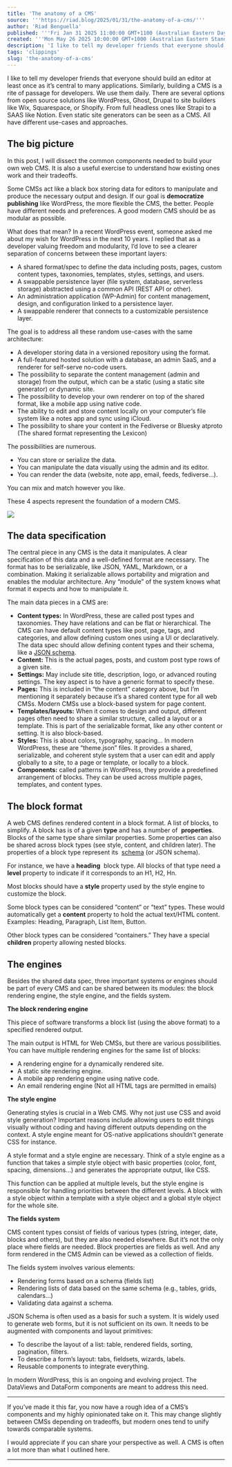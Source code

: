 ```yaml
---
title: 'The anatomy of a CMS'
source: '''https://riad.blog/2025/01/31/the-anatomy-of-a-cms/'''
author: 'Riad Benguella'
published: '''Fri Jan 31 2025 11:00:00 GMT+1100 (Australian Eastern Daylight Time)'''
created: '''Mon May 26 2025 10:00:00 GMT+1000 (Australian Eastern Standard Time)'''
description: 'I like to tell my developer friends that everyone should build an editor at least once as it’s central to many applications. Similarly, building a CMS is a rite of passage for developers. We …'
tags: 'clippings'
slug: 'the-anatomy-of-a-cms'
---
```


I like to tell my developer friends that everyone should build an editor at least once as it’s central to many applications. Similarly, building a CMS is a rite of passage for developers. We use them daily. There are several options from open source solutions like WordPress, Ghost, Drupal to site builders like Wix, Squarespace, or Shopify. From full headless ones like Strapi to a SAAS like Notion. Even static site generators can be seen as a CMS. All have different use-cases and approaches.

## The big picture

In this post, I will dissect the common components needed to build your own web CMS. It is also a useful exercise to understand how existing ones work and their tradeoffs.

Some CMSs act like a black box storing data for editors to manipulate and produce the necessary output and design. If our goal is **democratize publishing** like WordPress, the more flexible the CMS, the better. People have different needs and preferences. A good modern CMS should be as modular as possible.

What does that mean? In a recent WordPress event, someone asked me about my wish for WordPress in the next 10 years. I replied that as a developer valuing freedom and modularity, I’d love to see a clearer separation of concerns between these important layers:

- A shared format/spec to define the data including posts, pages, custom content types, taxonomies, templates, styles, settings, and users.
- A swappable persistence layer (file system, database, serverless storage) abstracted using a common API (REST API or other).
- An administration application (WP-Admin) for content management, design, and configuration linked to a persistence layer.
- A swappable renderer that connects to a customizable persistence layer.

The goal is to address all these random use-cases with the same architecture:

- A developer storing data in a versioned repository using the format.
- A full-featured hosted solution with a database, an admin SaaS, and a renderer for self-serve no-code users.
- The possibility to separate the content management (admin and storage) from the output, which can be a static (using a static site generator) or dynamic site.
- The possibility to develop your own renderer on top of the shared format, like a mobile app using native code.
- The ability to edit and store content locally on your computer’s file system like a notes app and sync using iCloud.
- The possibility to share your content in the Fediverse or Bluesky atproto (The shared format representing the Lexicon)

The possibilities are numerous.

- You can store or serialize the data.
- You can manipulate the data visually using the admin and its editor.
- You can render the data (website, note app, email, feeds, fediverse…).

You can mix and match however you like.

These 4 aspects represent the foundation of a modern CMS.

![](https://i0.wp.com/riad.blog/wp-content/uploads/2025/01/CMS-1.png?resize=1024%2C615&ssl=1)

## The data specification

The central piece in any CMS is the data it manipulates. A clear specification of this data and a well-defined format are necessary. The format has to be serializable, like JSON, YAML, Markdown, or a combination. Making it serializable allows portability and migration and enables the modular architecture. Any “module” of the system knows what format it expects and how to manipulate it.

The main data pieces in a CMS are:

- **Content types:** In WordPress, these are called post types and taxonomies. They have relations and can be flat or hierarchical. The CMS can have default content types like post, page, tags, and categories, and allow defining custom ones using a UI or declaratively. The data spec should allow defining content types and their schema, like a [JSON schema](https://json-schema.org/).
- **Content:** This is the actual pages, posts, and custom post type rows of a given site.
- **Settings:** May include site title, description, logo, or advanced routing settings. The key aspect is to have a generic format to specify these.
- **Pages:** This is included in “the content” category above, but I’m mentioning it separately because it’s a shared content type for all web CMSs. Modern CMSs use a block-based system for page content.
- **Templates/layouts:** When it comes to design and output, different pages often need to share a similar structure, called a layout or a template. This is part of the serializable format, like any other content or setting. It is also block-based.
- **Styles:** This is about colors, typography, spacing… In modern WordPress, these are “theme.json” files. It provides a shared, serializable, and coherent style system that a user can edit and apply globally to a site, to a page or template, or locally to a block.
- **Components:** called patterns in WordPress, they provide a predefined arrangement of blocks. They can be used across multiple pages, templates, and content types.

## The block format

A web CMS defines rendered content in a block format. A list of blocks, to simplify. A block has is of a given **type** and has a number of  **properties**. Blocks of the same type share similar properties. Some properties can also be shared across block types (see style, content, and children later). The properties of a block type represent its  [schema](https://json-schema.org/) (or JSON schema).

For instance, we have a **heading**  block type. All blocks of that type need a  **level** property to indicate if it corresponds to an H1, H2, Hn.

Most blocks should have a **style** property used by the style engine to customize the block.

Some block types can be considered “content” or “text” types. These would automatically get a **content** property to hold the actual text/HTML content. Examples: Heading, Paragraph, List Item, Button.

Other block types can be considered “containers.” They have a special **children** property allowing nested blocks.

## The engines

Besides the shared data spec, three important systems or engines should be part of every CMS and can be shared between its modules: the block rendering engine, the style engine, and the fields system.

**The block rendering engine**

This piece of software transforms a block list (using the above format) to a specified rendered output.

The main output is HTML for Web CMSs, but there are various possibilities. You can have multiple rendering engines for the same list of blocks:

- A rendering engine for a dynamically rendered site.
- A static site rendering engine.
- A mobile app rendering engine using native code.
- An email rendering engine (Not all HTML tags are permitted in emails)

**The style engine**

Generating styles is crucial in a Web CMS. Why not just use CSS and avoid style generation? Important reasons include allowing users to edit things visually without coding and having different outputs depending on the context. A style engine meant for OS-native applications shouldn’t generate CSS for instance.

A style format and a style engine are necessary. Think of a style engine as a function that takes a simple style object with basic properties (color, font, spacing, dimensions…) and generates the appropriate output, like CSS.

This function can be applied at multiple levels, but the style engine is responsible for handling priorities between the different levels. A block with a style object within a template with a style object and a global style object for the whole site.

**The fields system**

CMS content types consist of fields of various types (string, integer, date, blocks and others), but they are also needed elsewhere. But it’s not the only place where fields are needed. Block properties are fields as well. And any form rendered in the CMS Admin can be viewed as a collection of fields.

The fields system involves various elements:

- Rendering forms based on a schema (fields list)
- Rendering lists of data based on the same schema (e.g., tables, grids, calendars…)
- Validating data against a schema.

JSON Schema is often used as a basis for such a system. It is widely used to generate web forms, but it is not sufficient on its own. It needs to be augmented with components and layout primitives:

- To describe the layout of a list: table, rendered fields, sorting, pagination, filters.
- To describe a form’s layout: tabs, fieldsets, wizards, labels.
- Reusable components to integrate everything.

In modern WordPress, this is an ongoing and evolving project. The DataViews and DataForm components are meant to address this need.

---

If you’ve made it this far, you now have a rough idea of a CMS’s components and my highly opinionated take on it. This may change slightly between CMSs depending on tradeoffs, but modern ones tend to unify towards comparable systems.

I would appreciate if you can share your perspective as well. A CMS is often a lot more than what I outlined here.

---